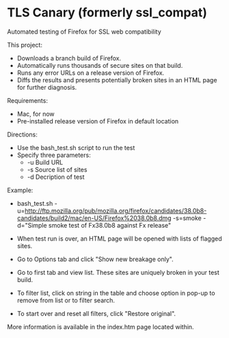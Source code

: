# TLS Canary (formerly ssl_compat)
Automated testing of Firefox for SSL web compatibility

This project:
* Downloads a branch build of Firefox.
* Automatically runs thousands of secure sites on that build.
* Runs any error URLs on a release version of Firefox. 
* Diffs the results and presents potentially broken sites in an HTML page for further diagnosis.

Requirements:
* Mac, for now
* Pre-installed release version of Firefox in default location

Directions:
* Use the bash_test.sh script to run the test
* Specify three parameters:
  * -u Build URL
  * -s Source list of sites
  * -d Decription of test

Example:
* bash_test.sh -u=http://ftp.mozilla.org/pub/mozilla.org/firefox/candidates/38.0b8-candidates/build2/mac/en-US/Firefox%2038.0b8.dmg -s=smoke -d="Simple smoke test of Fx38.0b8 against Fx release"

* When test run is over, an HTML page will be opened with lists of flagged sites.
* Go to Options tab and click "Show new breakage only".
* Go to first tab and view list. These sites are uniquely broken in your test build.
* To filter list, click on string in the table and choose option in pop-up to remove from list or to filter search.
* To start over and reset all filters, click "Restore original".


More information is available in the index.htm page located within.



